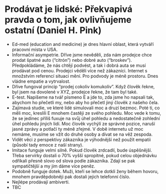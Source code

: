 # Prodávat je lidské: Překvapivá pravda o tom, jak ovlivňujeme ostatní (Daniel H. Pink)
* Ed-med (education and medicine) je dnes hlavní oblast, která vytváří pracovní místa v USA.
* Informační asympetrie. Dříve jsme nevěděli, zda nám prodejce chce prodat špatné auto (“citrón”) nebo dobré auto (“broskev”). Předpokládáme, že nás chtějí podvést, a tak i dobrá auta se musí prodávat pod cenou. Prodejci věděli více než zákazníci. Internet s množstvím referencí situaci mění. Pro podvody je méně prostoru. Dnes vládne empatie a vytrvalost.
* Dříve fungoval princip “prodej cokoliv komukoliv”. Když člověk řekne, byl jsem na dovolené v XYZ, prodejce řekne, že tam byl také.
* E-test. Napíšeme na tvář písmeno E a jde to, zda jsme ho napsali tak, abychom ho přečetli my, nebo aby ho přečetl jiný člověk z našeho čela.
* Zajímavá studie, ve které lidé simulovali moc a druzí bezmoc. Poté ti, co měli moc, kreslili E mnohem častěji ze svého pohledu. Moc vede k tomu, že se jedinec příliš fuxuje na svůj úhel pohledu a nedostatečně zohlední úhel pohledu jiných lidí. Moc člověk vychýlí ze správné pozice, naruší jasné zprávy a potlačí ty méně zřejmé. V době internetu už moc nemáme, musíme se vžít do druhé osoby a dívat se na věž zespoda. 
* Vidět věci z perspektivy zákazníka je výhodnější než použít empatii (působí tady emoce z naší strany).
* Imitace funguje velmi silně. Pokud člověk zrdcadlí, bude úspěšnější. Třeba servírky dostali o 70% vyšší spropitné, pokud celou objednávku odříkali přesně slovo od slova podle zákazníka. Zdají se pak sympatičtější a my jim dáme více peněz.
* Podobně funguje dotek. Muži, kteří se lehce dotkli ženy během hovoru, mnohem pravděpdobněji pak dostali jejich telefonní číslo.
* Nejlépe prodávají ambiverti.
* TBC
